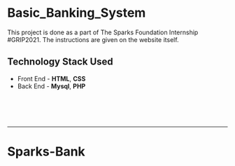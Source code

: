 # Basic_Banking_System
This project is done as a part of The Sparks Foundation Internship  #GRIP2021. The instructions are given on the website itself.




## Technology Stack Used

- Front End - **HTML**, **CSS**
- Back End - **Mysql**, **PHP**


```


```




```

  
```

******
# Sparks-Bank
